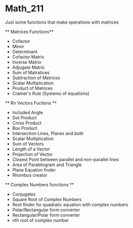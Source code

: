 # Math_211
Just some functions that  make operations with matrices

** Matrices Functions**
- Cofactor
- Minor
- Determinant
- Cofactor Matrix
- Inverse Matrix
- Adjugate Matrix
- Sum of Matratices
- Subtraction of Matrices
- Scalar Multiplication
- Product of Matrices
- Cramer's Rule (Systems of equations)

** Rn Vectors Fuctions **
- Included Angle
- Dot Product
- Cross Product
- Box Product
- Intersection Lines, Planes and both
- Scalar Multiplication
- Sum of Vectors
- Length of a Vector
- Projection of Vector
- Closest Point between parallel and non-parallel lines
- Area of Paralelogram and Triangle
- Plane Equation finder
- Rhombus creator 

** Complex Numbers functions **
- Conjugates
- Square Root of Complex Numbers
- Root finder for quadratic equation with complex numbers
- Polar/Rectangular form converter
- Rectangular/Polar form converter
- nth root of complex number
